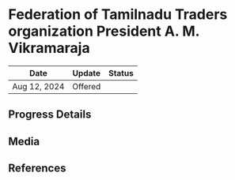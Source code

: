 # Federation of Tamilnadu Traders organization President A. M. Vikramaraja


| Date         | Update  | Status |
| ------------ | ------- | ------ |
| Aug 12, 2024 | Offered |        |

## Progress Details


## Media


## References
